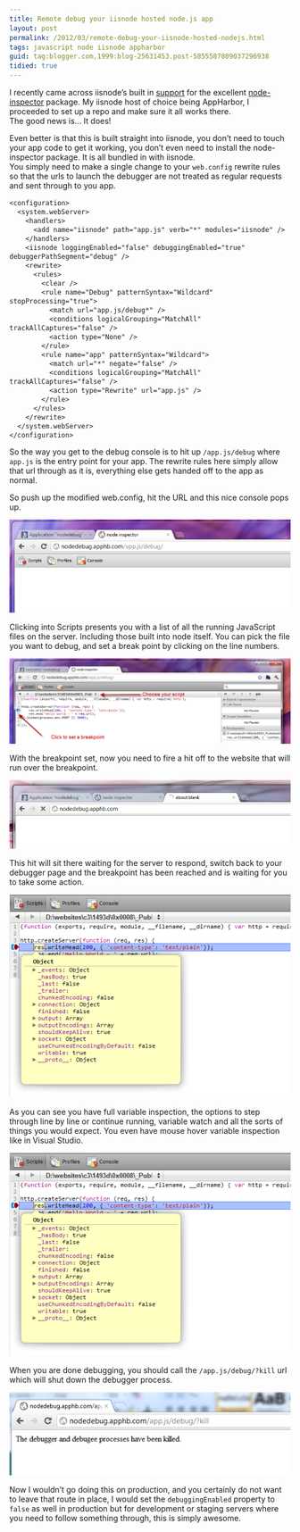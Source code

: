 ```yaml
---
title: Remote debug your iisnode hosted node.js app
layout: post
permalink: /2012/03/remote-debug-your-iisnode-hosted-nodejs.html
tags: javascript node iisnode appharbor
guid: tag:blogger.com,1999:blog-25631453.post-5855587809037296938
tidied: true
---
```



I recently came across iisnode’s built in [support](http://tomasz.janczuk.org/2011/11/debug-nodejs-applications-on-windows.html) for the excellent [node-inspector](https://github.com/dannycoates/node-inspector) package. My iisnode host of choice being AppHarbor, I proceeded to set up a repo and make sure it all works there.  
The good news is… It does!  

<!-- more -->

Even better is that this is built straight into iisnode, you don’t need to touch your app code to get it working, you don’t even need to install the node-inspector package. It is all bundled in with iisnode.  
You simply need to make a single change to your `web.config` rewrite rules so that the urls to launch the debugger are not treated as regular requests and sent through to you app.  


```markup
<configuration>
  <system.webServer>
    <handlers>
      <add name="iisnode" path="app.js" verb="*" modules="iisnode" />
    </handlers>
    <iisnode loggingEnabled="false" debuggingEnabled="true" debuggerPathSegment="debug" />
    <rewrite>
      <rules>
        <clear />
        <rule name="Debug" patternSyntax="Wildcard" stopProcessing="true">
          <match url="app.js/debug*" />
          <conditions logicalGrouping="MatchAll" trackAllCaptures="false" />
          <action type="None" />
        </rule>
        <rule name="app" patternSyntax="Wildcard">
          <match url="*" negate="false" />
          <conditions logicalGrouping="MatchAll" trackAllCaptures="false" />
          <action type="Rewrite" url="app.js" />
        </rule>
      </rules>
    </rewrite>
  </system.webServer>
</configuration>
```  
  
 
So the way you get to the debug console is to hit up `/app.js/debug` where `app.js` is the entry point for your app. The rewrite rules here simply allow that url through as it is, everything else gets handed off to the app as normal.  

So push up the modified web.config, hit the URL and this nice console pops up.  

![Debugger](/images/1382874051664.png)  

Clicking into Scripts presents you with a list of all the running JavaScript files on the server. Including those built into node itself. You can pick the file you want to debug, and set a break point by clicking on the line numbers.  

![SetBreakpoints](/images/1382874051665.png)  

With the breakpoint set, now you need to fire a hit off to the website that will run over the breakpoint.  

![Reload Page](/images/1382874051666.png)  

This hit will sit there waiting for the server to respond, switch back to your debugger page and the breakpoint has been reached and is waiting for you to take some action.  

![BreakpointReached](/images/1382874051667.png)  

As you can see you have full variable inspection, the options to step through line by line or continue running, variable watch and all the sorts of things you would expect. You even have mouse hover variable inspection like in Visual Studio.  

![MouseOver](/images/1382874051667.png)  

When you are done debugging, you should call the `/app.js/debug/?kill` url which will shut down the debugger process.  

![KillProcess](/images/1382874051668.png)  

Now I wouldn’t go doing this on production, and you certainly do not want to leave that route in place, I would set the `debuggingEnabled` property to `false` as well in production but for development or staging servers where you need to follow something through, this is simply awesome.  
